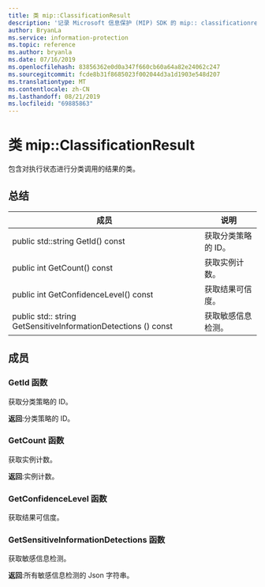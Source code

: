 ```yaml
---
title: 类 mip::ClassificationResult
description: '记录 Microsoft 信息保护 (MIP) SDK 的 mip:: classificationresult 类。'
author: BryanLa
ms.service: information-protection
ms.topic: reference
ms.author: bryanla
ms.date: 07/16/2019
ms.openlocfilehash: 83856362e0d0a347f660cb60a64a82e24062c247
ms.sourcegitcommit: fcde8b31f8685023f002044d3a1d1903e548d207
ms.translationtype: MT
ms.contentlocale: zh-CN
ms.lasthandoff: 08/21/2019
ms.locfileid: "69885863"
---
```

# <a name="class-mipclassificationresult"></a>类 mip::ClassificationResult 
包含对执行状态进行分类调用的结果的类。
  
## <a name="summary"></a>总结
 成员                        | 说明                                
--------------------------------|---------------------------------------------
public std::string GetId() const  |  获取分类策略的 ID。
public int GetCount() const  |  获取实例计数。
public int GetConfidenceLevel() const  |  获取结果可信度。
public std:: string GetSensitiveInformationDetections () const  |  获取敏感信息检测。
  
## <a name="members"></a>成员
  
### <a name="getid-function"></a>GetId 函数
获取分类策略的 ID。

  
**返回**:分类策略的 ID。
  
### <a name="getcount-function"></a>GetCount 函数
获取实例计数。

  
**返回**:实例计数。
  
### <a name="getconfidencelevel-function"></a>GetConfidenceLevel 函数
获取结果可信度。
  
### <a name="getsensitiveinformationdetections-function"></a>GetSensitiveInformationDetections 函数
获取敏感信息检测。

  
**返回**:所有敏感信息检测的 Json 字符串。
